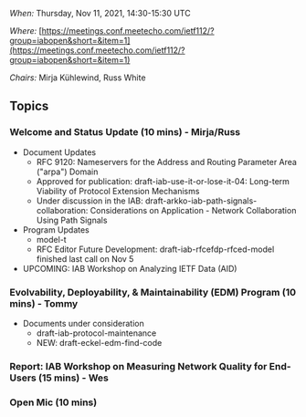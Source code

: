 *When:* Thursday, Nov 11, 2021, 14:30-15:30 UTC

*Where:* [https://meetings.conf.meetecho.com/ietf112/?group=iabopen&short=&item=1](https://meetings.conf.meetecho.com/ietf112/?group=iabopen&short=&item=1)

*Chairs:* Mirja Kühlewind, Russ White

## Topics

### Welcome and Status Update (10 mins) -  Mirja/Russ
* Document Updates
  - RFC 9120: Nameservers for the Address and Routing Parameter Area ("arpa") Domain
  - Approved for publication: draft-iab-use-it-or-lose-it-04: Long-term Viability of Protocol Extension Mechanisms
  - Under discussion in the IAB: draft-arkko-iab-path-signals-collaboration: Considerations on Application - Network Collaboration Using Path Signals
* Program Updates
  - model-t
  - RFC Editor Future Development: draft-iab-rfcefdp-rfced-model finished last call on Nov 5
*  UPCOMING: IAB Workshop on Analyzing IETF Data (AID)

### Evolvability, Deployability, & Maintainability (EDM) Program (10 mins) - Tommy
* Documents under consideration
  - draft-iab-protocol-maintenance
  - NEW: draft-eckel-edm-find-code
  
### Report: IAB Workshop on Measuring Network Quality for End-Users (15 mins) - Wes

### Open Mic (10 mins)
